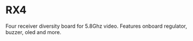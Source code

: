 # RX4
Four receiver diversity board for 5.8Ghz video. Features onboard regulator, buzzer, oled and more.
